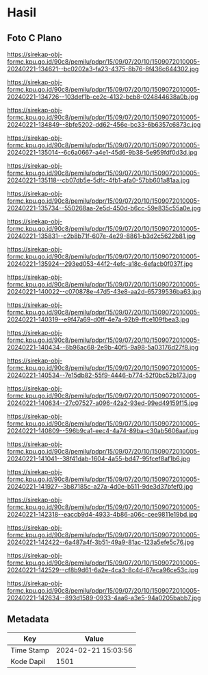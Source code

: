 # Hasil

## Foto C Plano

https://sirekap-obj-formc.kpu.go.id/90c8/pemilu/pdpr/15/09/07/20/10/1509072010005-20240221-134621--bc0202a3-fa23-4375-8b76-8f436c644302.jpg

https://sirekap-obj-formc.kpu.go.id/90c8/pemilu/pdpr/15/09/07/20/10/1509072010005-20240221-134726--103def1b-ce2c-4132-bcb8-024844638a0b.jpg

https://sirekap-obj-formc.kpu.go.id/90c8/pemilu/pdpr/15/09/07/20/10/1509072010005-20240221-134849--8bfe5202-dd62-456e-bc33-6b6357c6873c.jpg

https://sirekap-obj-formc.kpu.go.id/90c8/pemilu/pdpr/15/09/07/20/10/1509072010005-20240221-135014--6c6a0667-a4e1-45d6-9b38-5e959fdf0d3d.jpg

https://sirekap-obj-formc.kpu.go.id/90c8/pemilu/pdpr/15/09/07/20/10/1509072010005-20240221-135118--cb07db5e-5dfc-4fb1-afa0-57bb601a81aa.jpg

https://sirekap-obj-formc.kpu.go.id/90c8/pemilu/pdpr/15/09/07/20/10/1509072010005-20240221-135734--550268aa-2e5d-450d-b6cc-59e835c55a0e.jpg

https://sirekap-obj-formc.kpu.go.id/90c8/pemilu/pdpr/15/09/07/20/10/1509072010005-20240221-135831--c2b8b71f-607e-4e29-8861-b3d2c5622b81.jpg

https://sirekap-obj-formc.kpu.go.id/90c8/pemilu/pdpr/15/09/07/20/10/1509072010005-20240221-135924--293ed053-44f2-4efc-a18c-6efacb0f037f.jpg

https://sirekap-obj-formc.kpu.go.id/90c8/pemilu/pdpr/15/09/07/20/10/1509072010005-20240221-140022--c070878e-47d5-43e8-aa2d-65739536ba63.jpg

https://sirekap-obj-formc.kpu.go.id/90c8/pemilu/pdpr/15/09/07/20/10/1509072010005-20240221-140319--e9f47a69-d0ff-4e7a-92b9-ffce109fbea3.jpg

https://sirekap-obj-formc.kpu.go.id/90c8/pemilu/pdpr/15/09/07/20/10/1509072010005-20240221-140434--6b96ac68-2e9b-40f5-9a98-5a03176d27f8.jpg

https://sirekap-obj-formc.kpu.go.id/90c8/pemilu/pdpr/15/09/07/20/10/1509072010005-20240221-140534--7e15db82-55f9-4446-b774-52f0bc52b173.jpg

https://sirekap-obj-formc.kpu.go.id/90c8/pemilu/pdpr/15/09/07/20/10/1509072010005-20240221-140634--27c07527-a096-42a2-93ed-99ed49159f15.jpg

https://sirekap-obj-formc.kpu.go.id/90c8/pemilu/pdpr/15/09/07/20/10/1509072010005-20240221-140809--596b9ca1-eec4-4a74-89ba-c30ab5606aaf.jpg

https://sirekap-obj-formc.kpu.go.id/90c8/pemilu/pdpr/15/09/07/20/10/1509072010005-20240221-141041--38f41dab-1604-4a55-bd47-95fcef8af1b6.jpg

https://sirekap-obj-formc.kpu.go.id/90c8/pemilu/pdpr/15/09/07/20/10/1509072010005-20240221-141927--3b87185c-a27a-4d0e-b511-9de3d37bfef0.jpg

https://sirekap-obj-formc.kpu.go.id/90c8/pemilu/pdpr/15/09/07/20/10/1509072010005-20240221-142318--eaccb9d4-4933-4b86-a06c-cee9811e19bd.jpg

https://sirekap-obj-formc.kpu.go.id/90c8/pemilu/pdpr/15/09/07/20/10/1509072010005-20240221-142422--6a487a4f-3b51-49a9-81ac-123a5efe5c76.jpg

https://sirekap-obj-formc.kpu.go.id/90c8/pemilu/pdpr/15/09/07/20/10/1509072010005-20240221-142529--cf8b9d61-6a2e-4ca3-8c4d-67eca96ce53c.jpg

https://sirekap-obj-formc.kpu.go.id/90c8/pemilu/pdpr/15/09/07/20/10/1509072010005-20240221-142634--893d1589-0933-4aa6-a3e5-94a0205babb7.jpg


## Metadata

| Key        | Value               |
| ---------- | ------------------- |
| Time Stamp | 2024-02-21 15:03:56 |
| Kode Dapil | 1501                |



